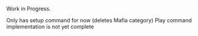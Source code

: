 Work in Progress.

Only has setup command for now (deletes Mafia category)
Play command implementation is not yet complete